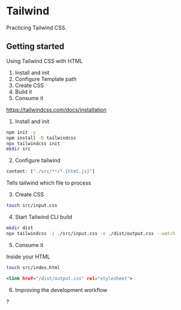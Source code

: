 # Tailwind

Practicing Tailwind CSS.

## Getting started

Using Tailwind CSS with HTML

1. Install and init
2. Configure Template path
3. Create CSS
4. Build it
5. Consume it

https://tailwindcss.com/docs/installation

1. Install and init

```bash
npm init -y
npm install -D tailwindcss
npx tailwindcss init
mkdir src
```

2. Configure tailwind

```javascript:file=tailwind.config.js
content: ["./src/**/*.{html,js}"]
```

Tells tailwind which file to process

3. Create CSS

```bash
touch src/input.css
```

4. Start Tailwind CLI build

```bash
mkdir dist
npx tailwindcss -i ./src/input.css -o ./dist/output.css --watch
```

5. Consume it

Inside your HTML

```bash
touch src/index.html
```

```index.html
<link href="/dist/output.css" rel="stylesheet">
```

6. Improving the development workflow

?
